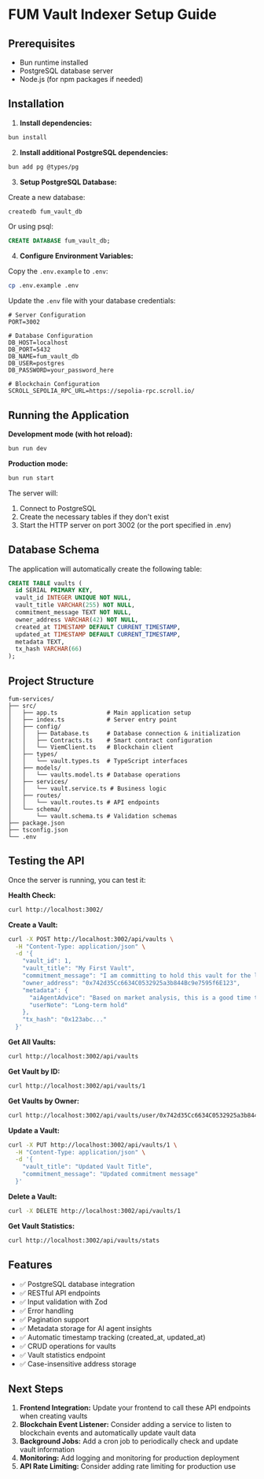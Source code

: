 # FUM Vault Indexer Setup Guide

## Prerequisites

- Bun runtime installed
- PostgreSQL database server
- Node.js (for npm packages if needed)

## Installation

1. **Install dependencies:**
```bash
bun install
```

2. **Install additional PostgreSQL dependencies:**
```bash
bun add pg @types/pg
```

3. **Setup PostgreSQL Database:**

Create a new database:
```bash
createdb fum_vault_db
```

Or using psql:
```sql
CREATE DATABASE fum_vault_db;
```

4. **Configure Environment Variables:**

Copy the `.env.example` to `.env`:
```bash
cp .env.example .env
```

Update the `.env` file with your database credentials:
```env
# Server Configuration
PORT=3002

# Database Configuration
DB_HOST=localhost
DB_PORT=5432
DB_NAME=fum_vault_db
DB_USER=postgres
DB_PASSWORD=your_password_here

# Blockchain Configuration
SCROLL_SEPOLIA_RPC_URL=https://sepolia-rpc.scroll.io/
```

## Running the Application

**Development mode (with hot reload):**
```bash
bun run dev
```

**Production mode:**
```bash
bun run start
```

The server will:
1. Connect to PostgreSQL
2. Create the necessary tables if they don't exist
3. Start the HTTP server on port 3002 (or the port specified in .env)

## Database Schema

The application will automatically create the following table:

```sql
CREATE TABLE vaults (
  id SERIAL PRIMARY KEY,
  vault_id INTEGER UNIQUE NOT NULL,
  vault_title VARCHAR(255) NOT NULL,
  commitment_message TEXT NOT NULL,
  owner_address VARCHAR(42) NOT NULL,
  created_at TIMESTAMP DEFAULT CURRENT_TIMESTAMP,
  updated_at TIMESTAMP DEFAULT CURRENT_TIMESTAMP,
  metadata TEXT,
  tx_hash VARCHAR(66)
);
```

## Project Structure

```
fum-services/
├── src/
│   ├── app.ts              # Main application setup
│   ├── index.ts            # Server entry point
│   ├── config/
│   │   ├── Database.ts     # Database connection & initialization
│   │   ├── Contracts.ts    # Smart contract configuration
│   │   └── ViemClient.ts   # Blockchain client
│   ├── types/
│   │   └── vault.types.ts  # TypeScript interfaces
│   ├── models/
│   │   └── vaults.model.ts # Database operations
│   ├── services/
│   │   └── vault.service.ts # Business logic
│   ├── routes/
│   │   └── vault.routes.ts # API endpoints
│   └── schema/
│       └── vault.schema.ts # Validation schemas
├── package.json
├── tsconfig.json
└── .env
```

## Testing the API

Once the server is running, you can test it:

**Health Check:**
```bash
curl http://localhost:3002/
```

**Create a Vault:**
```bash
curl -X POST http://localhost:3002/api/vaults \
  -H "Content-Type: application/json" \
  -d '{
    "vault_id": 1,
    "vault_title": "My First Vault",
    "commitment_message": "I am committing to hold this vault for the long term",
    "owner_address": "0x742d35Cc6634C0532925a3b844Bc9e7595f6E123",
    "metadata": {
      "aiAgentAdvice": "Based on market analysis, this is a good time to lock.",
      "userNote": "Long-term hold"
    },
    "tx_hash": "0x123abc..."
  }'
```

**Get All Vaults:**
```bash
curl http://localhost:3002/api/vaults
```

**Get Vault by ID:**
```bash
curl http://localhost:3002/api/vaults/1
```

**Get Vaults by Owner:**
```bash
curl http://localhost:3002/api/vaults/user/0x742d35Cc6634C0532925a3b844Bc9e7595f6E123
```

**Update a Vault:**
```bash
curl -X PUT http://localhost:3002/api/vaults/1 \
  -H "Content-Type: application/json" \
  -d '{
    "vault_title": "Updated Vault Title",
    "commitment_message": "Updated commitment message"
  }'
```

**Delete a Vault:**
```bash
curl -X DELETE http://localhost:3002/api/vaults/1
```

**Get Vault Statistics:**
```bash
curl http://localhost:3002/api/vaults/stats
```

## Features

- ✅ PostgreSQL database integration
- ✅ RESTful API endpoints
- ✅ Input validation with Zod
- ✅ Error handling
- ✅ Pagination support
- ✅ Metadata storage for AI agent insights
- ✅ Automatic timestamp tracking (created_at, updated_at)
- ✅ CRUD operations for vaults
- ✅ Vault statistics endpoint
- ✅ Case-insensitive address storage

## Next Steps

1. **Frontend Integration:** Update your frontend to call these API endpoints when creating vaults
2. **Blockchain Event Listener:** Consider adding a service to listen to blockchain events and automatically update vault data
3. **Background Jobs:** Add a cron job to periodically check and update vault information
4. **Monitoring:** Add logging and monitoring for production deployment
5. **API Rate Limiting:** Consider adding rate limiting for production use